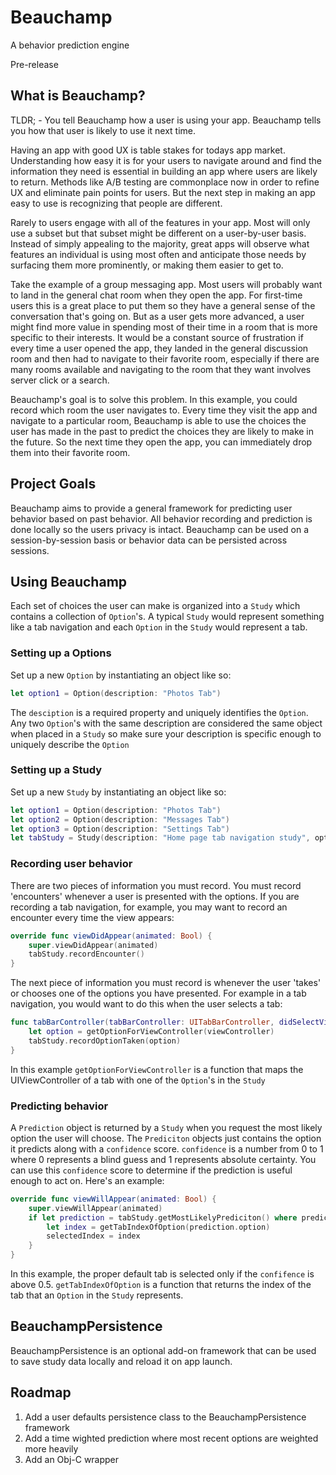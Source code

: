 # Beauchamp
A behavior prediction engine

Pre-release

## What is Beauchamp?

TLDR; - You tell Beauchamp how a user is using your app. Beauchamp tells you how that user is likely to use it next time.

Having an app with good UX is table stakes for todays app market. Understanding how easy it is for your users to navigate around and find the information they need is essential in building an app where users are likely to return. Methods like A/B testing are commonplace now in order to refine UX and eliminate pain points for users. But the next step in making an app easy to use is recognizing that people are different.

Rarely to users engage with all of the features in your app. Most will only use a subset but that subset might be different on a user-by-user basis. Instead of simply appealing to the majority, great apps will observe what features an individual is using most often and anticipate those needs by surfacing them more prominently, or making them easier to get to.

Take the example of a group messaging app. Most users will probably want to land in the general chat room when they open the app. For first-time users this is a great place to put them so they have a general sense of the conversation that's going on. But as a user gets more advanced, a user might find more value in spending most of their time in a room that is more specific to their interests. It would be a constant source of frustration if every time a user opened the app, they landed in the general discussion room and then had to navigate to their favorite room, especially if there are many rooms available and navigating to the room that they want involves server click or a search.

Beauchamp's goal is to solve this problem. In this example, you could record which room the user navigates to. Every time they visit the app and navigate to a particular room, Beauchamp is able to use the choices the user has made in the past to predict the choices they are likely to make in the future. So the next time they open the app, you can immediately drop them into their favorite room.

## Project Goals

Beauchamp aims to provide a general framework for predicting user behavior based on past behavior. All behavior recording and prediction is done locally so the users privacy is intact. Beauchamp can be used on a session-by-session basis or behavior data can be persisted across sessions.

## Using Beauchamp

Each set of choices the user can make is organized into a `Study` which contains a collection of `Option`'s. A typical `Study` would represent something like a tab navigation and each `Option` in the `Study` would represent a tab.

### Setting up a Options

Set up a new `Option` by instantiating an object like so:

```swift
let option1 = Option(description: "Photos Tab")
```

The `desciption` is a required property and uniquely identifies the `Option`. Any two `Option`'s with the same description are considered the same object when placed in a `Study` so make sure your description is specific enough to uniquely describe the `Option`

### Setting up a Study

Set up a new `Study` by instantiating an object like so:

```swift
let option1 = Option(description: "Photos Tab")
let option2 = Option(description: "Messages Tab")
let option3 = Option(description: "Settings Tab")
let tabStudy = Study(description: "Home page tab navigation study", options: [option1, option2, option3])
```

### Recording user behavior

There are two pieces of information you must record. You must record 'encounters' whenever a user is presented with the options. If you are recording a tab navigation, for example, you may want to record an encounter every time the view appears:

```swift
override func viewDidAppear(animated: Bool) {
    super.viewDidAppear(animated)
    tabStudy.recordEncounter()
}
```

The next piece of information you must record is whenever the user 'takes' or chooses one of the options you have presented. For example in a tab navigation, you would want to do this when the user selects a tab:

```swift
func tabBarController(tabBarController: UITabBarController, didSelectViewController viewController: UIViewController) {
    let option = getOptionForViewController(viewController)
    tabStudy.recordOptionTaken(option)
}
```

In this example `getOptionForViewController` is a function that maps the UIViewController of a tab with one of the `Option`'s in the `Study`

### Predicting behavior

A `Prediction` object is returned by a `Study` when you request the most likely option the user will choose. The `Prediciton` objects just contains the option it predicts along with a `confidence` score. `confidence` is a number from 0 to 1 where 0 represents a blind guess and 1 represents absolute certainty. You can use this `confidence` score to determine if the prediction is useful enough to act on. Here's an example:

```swift
override func viewWillAppear(animated: Bool) {
    super.viewWillAppear(animated)
	if let prediction = tabStudy.getMostLikelyPrediciton() where prediction.confidence > 0.5 {
		let index = getTabIndexOfOption(prediction.option)
		selectedIndex = index
	}
}
```

In this example, the proper default tab is selected only if the `confifence` is above 0.5. `getTabIndexOfOption` is a function that returns the index of the tab that an `Option` in the `Study` represents.

## BeauchampPersistence

BeauchampPersistence is an optional add-on framework that can be used to save study data locally and reload it on app launch.

## Roadmap
1. Add a user defaults persistence class to the BeauchampPersistence framework
2. Add a time wighted prediction where most recent options are weighted more heavily
3. Add an Obj-C wrapper
